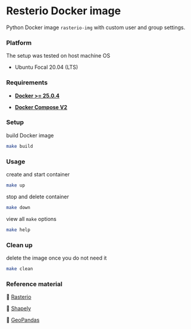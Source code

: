 # Resterio Docker image

Python Docker image `rasterio-img` with custom user and group settings.



### Platform

The setup was tested on host machine OS

* Ubuntu Focal 20.04 (LTS)


### Requirements

* **[Docker >= 25.0.4](https://docs.docker.com/engine/install/ubuntu/)**

* **[Docker Compose V2](https://docs.docker.com/compose/install/linux/#install-using-the-repository)**


### Setup

build Docker image
```bash
make build
```


### Usage

create and start container
```bash
make up
```

stop and delete container
```bash
make down
```

view all `make` options
```bash
make help
```


### Clean up

delete the image once you do not need it
```bash
make clean
```


### Reference material

:book: [Rasterio](https://rasterio.readthedocs.io/en/stable/)

:book: [Shapely](https://shapely.readthedocs.io/en/stable/manual.html)

:book: [GeoPandas](https://geopandas.org/en/stable/)
